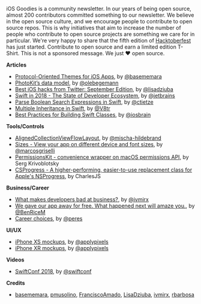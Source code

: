 iOS Goodies is a community newsletter. In our years of being open source, almost 200 contributors committed something to our newsletter. We believe in the open source culture, and we encourage people to contribute to open source repos. This is why initiatives that aim to increase the number of people who contribute to open source projects are something we care for in particular. We're very happy to share that the fifth edition of [Hacktoberfest](https://hacktoberfest.digitalocean.com/) has just started. Contribute to open source and earn a limited edition T-Shirt. This is not a sponsored message. We just ❤️ open source.

**Articles**

* [Protocol-Oriented Themes for iOS Apps](http://basememara.com/protocol-oriented-themes-for-ios-apps/), by [@basememara](https://twitter.com/basememara)
* [PhotoKit’s data model](https://oleb.net/2018/photos-data-model), by [@olebegemann](https://twitter.com/olebegemann)
* [Best iOS hacks from Twitter: September Edition](https://flawlessapp.io/blog/best-ios-hacks-from-twitter-september-edition/), by [@lisadziuba](https://twitter.com/LisaDziuba)
* [Swift in 2018 - The State of Developer Ecosystem](https://www.jetbrains.com/research/devecosystem-2018/swift-objc/), by [@jetbrains](https://twitter.com/jetbrains)
* [Parse Boolean Search Expressions in Swift](http://christiantietze.de/posts/2018/09/search-string-parser/), by [@ctietze](https://twitter.com/ctietze)
* [Multiple Inheritance in Swift](http://www.vadimbulavin.com/multiple-inheritance-swift/), by [@V8tr](https://twitter.com/V8tr)
* [Best Practices for Building Swift Classes](https://www.appcoda.com/swift-class-best-practice/), by [@iosbrain](https://twitter.com/iosbrain)

**Tools/Controls**

* [AlignedCollectionViewFlowLayout](https://github.com/mischa-hildebrand/AlignedCollectionViewFlowLayout), by [@mischa-hildebrand](https://github.com/mischa-hildebrand)
* [Sizes - View your app on different device and font sizes](https://github.com/marcosgriselli/Sizes), by [@marcosgriselli](https://twitter.com/marcosgriselli)
* [PermissionsKit - convenience wrapper on macOS permissions API](https://github.com/MacPaw/PermissionsKit), by Serg Krivoblotsky
* [CSProgress - A higher-performing, easier-to-use replacement class for Apple's NSProgress](https://github.com/CharlesJS/CSProgress), by CharlesJS


**Business/Career**

* [What makes developers bad at business?](https://qotoqot.com/blog/blind-spots/), by [@ivmirx](https://twitter.com/ivmirx)
* [We gave our app away for free. What happened next will amaze you.](https://medium.com/@benricem/i-gave-my-app-away-for-free-what-happens-next-will-amaze-you-22f07bf1616f), by [@BenRiceM](https://twitter.com/BenRiceM)
* [Career choices](https://ruiper.es/2018/10/01/career-choices/), by [@peres](https://twitter.com/peres)

**UI/UX**

* [iPhone XS mockups](https://applypixels.com/template/iphone-xs/#sketch), by [@applypixels](https://twitter.com/applypixels)
* [iPhone XR mockups](https://applypixels.com/template/iphone-xr/#sketch), by [@applypixels](https://twitter.com/applypixels)

**Videos**

* [SwiftConf 2018](https://www.youtube.com/playlist?list=PLgUjQUYKwG_hkD2ZcfAs7bTZwbEtAnNFs), by [@swiftconf](https://twitter.com/swiftconf)

**Credits**

* [basememara](https://github.com/basememara), [pmusolino](https://github.com/pmusolino), [FranciscoAmado](https://github.com/FranciscoAmado), [LisaDziuba](https://github.com/LisaDziuba), [ivmirx](https://github.com/ivmirx), [rbarbosa](https://github.com/rbarbosa)
